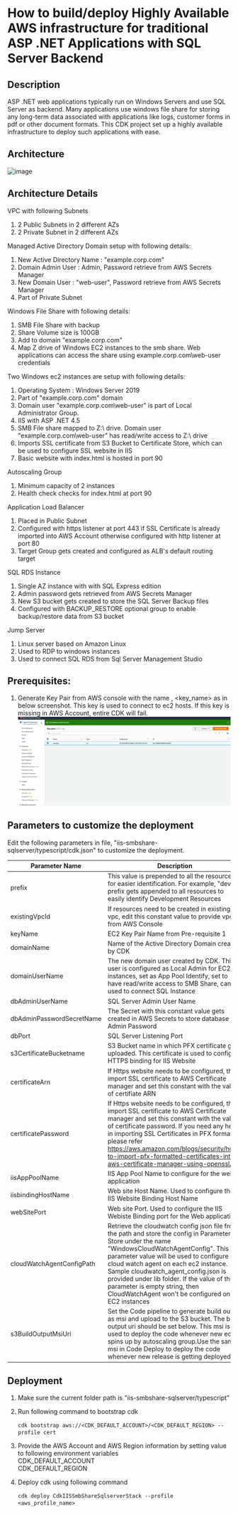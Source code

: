 # How to build/deploy Highly Available AWS infrastructure for traditional ASP .NET Applications with SQL Server Backend
## Description
ASP .NET web applications typically run on Windows Servers and use SQL Server as backend. Many applications use windows file share for storing any long-term data associated with applications like logs, customer forms in pdf or other document formats. This CDK project set up a highly available infrastructure to deploy such applications with ease. 

## Architecture
![image](https://user-images.githubusercontent.com/2126431/141518246-ea071e63-cf6d-432f-bfc4-e15877f1899e.png)

## Architecture Details
VPC with following Subnets
1. 2 Public Subnets in 2 different AZs
2. 2 Private Subnet in 2 different AZs

Managed Active Directory Domain setup with following details:
1. New Active Directory Name : "example.corp.com"
2. Domain Admin User : Admin, Password retrieve from AWS Secrets Manager
3. New Domain User : "web-user", Password retrieve from AWS Secrets Manager
4. Part of Private Subnet 

Windows File Share with following details:
1. SMB File Share with backup
2. Share Volume size is 100GB
3. Add to domain "example.corp.com"
4. Map Z drive of Windows EC2 instances to the smb share. Web applications can access the share using example.corp.com\web-user credentials

Two Windows ec2 instances are setup with following details:
1. Operating System : Windows Server 2019
2.  Part of "example.corp.com" domain
2. Domain user "example.corp.com\web-user" is part of Local Administrator Group.
3. IIS with ASP .NET 4.5
4. SMB File share mapped to  Z:\ drive. Domain user "example.corp.com\web-user" has read/write access to Z:\ drive
5. Imports SSL certificate from S3 Bucket to Certificate Store, which can be used to configure SSL website in IIS
7. Basic website with index.html is hosted in port 90

Autoscaling Group
1. Minimum capacity of 2 instances
2.  Health check checks for index.html at port 90

Application Load Balancer
1. Placed in Public Subnet
2. Configured with https listener at port 443 if SSL Certificate is already imported into AWS Account otherwise configured with http listener at port 80
3. Target Group gets created and configured as ALB's default routing target

SQL RDS Instance
1. Single AZ instance with with SQL Express edition
2. Admin password gets retrieved from AWS Secrets Manager
3. New S3 bucket gets created to store the SQL Server Backup files
4. Configured with BACKUP_RESTORE optional group to enable backup/restore data from S3 bucket

Jump Server
1. Linux server based on Amazon Linux
2. Used to RDP to windows instances
3. Used to connect SQL RDS from Sql Server Management Studio

## Prerequisites:
1. Generate Key Pair from AWS console with the name , <key_name> as in below screenshot. This key is used to connect to ec2 hosts. If this key is missing in AWS Account, entire CDK will fail.  
![image](/iis-smbshare-sqlserver/typescript/Ec2KeyPair.png)

## Parameters to customize the deployment
Edit the following parameters in file, "iis-smbshare-sqlserver/typescript/cdk.json" to customize the deployment.

| Parameter Name  | Description |
| ------------- | ------------- |
| prefix  | This value is prepended to all the resource ids for easier identification. For example,  "dev" prefix gets appended to all resources to easily identify Development Resources |
| existingVpcId  | If resources need to be created in existing vpc, edit this constant value to provide vpc Id from AWS Console |
| keyName | EC2 Key Pair Name from Pre-requisite 1 |
| domainName | Name of the Active Directory Domain created by CDK |
| domainUserName | The new domain user created by CDK. This user is configured as Local Admin for EC2 instances, set as App Pool Identify, set to have read/write access to SMB Share, can be used to connect SQL Instance |
| dbAdminUserName | SQL Server Admin User Name |
|dbAdminPasswordSecretName | The Secret with this constant value gets created in AWS Secrets to store database Admin Password |
| dbPort | SQL  Server Listening Port |
| s3CertificateBucketname | S3 Bucket name in which PFX certificate gets uploaded. This certificate is used to configure HTTPS binding for IIS Website |
| certificateArn | If Https website needs to be configured, then import SSL certificate to AWS Certificate manager and set this constant with the value of certifiate ARN |
| certificatePassword | If Https website needs to be configured, then import SSL certificate to AWS Certificate manager and set this constant with the value of certificate password. If you need any help in importing SSL Certificates in PFX format, please refer https://aws.amazon.com/blogs/security/how-to-import-pfx-formatted-certificates-into-aws-certificate-manager-using-openssl/  |
| iisAppPoolName | IIS App Pool Name to configure for the web application |
| iisbindingHostName | Web site Host Name. Used to configure the IIS Website Binding Host Name |
| webSitePort | Web site Port. Used to configure the IIS Webiste Binding port for the Web application |
| cloudWatchAgentConfigPath | Retrieve the cloudwatch config json file from the path and store the config in Parameter Store under the name "WindowsCloudWatchAgentConfig". This parameter value will be used to configure cloud watch agent on each ec2 instance. Sample cloudwatch_agent_config.json is provided under lib folder. If the value of the parameter is empty string, then CloudWatchAgent won't be configured on EC2 instances |
| s3BuildOutputMsiUri | Set the Code pipeline to generate build output as msi and upload to the S3 bucket. The build output uri should be set below. This msi is used to deploy the code whenever new ec2 spins up by autoscaling group.Use the same msi in Code Deploy to deploy the code whenever new release is getting deployed |

## Deployment
1. Make sure the current folder path is "iis-smbshare-sqlserver/typescript"

2. Run following command to bootstrap cdk
    ```
    cdk bootstrap aws://<CDK_DEFAULT_ACCOUNT>/<CDK_DEFAULT_REGION> --profile cert
    ```

3. Provide the AWS Account and AWS Region information by setting value to following environment variables   
CDK_DEFAULT_ACCOUNT     
CDK_DEFAULT_REGION

4. Deploy cdk using following command
    ```
    cdk deploy CdkIISSmbShareSqlserverStack --profile <aws_profile_name>
    ```